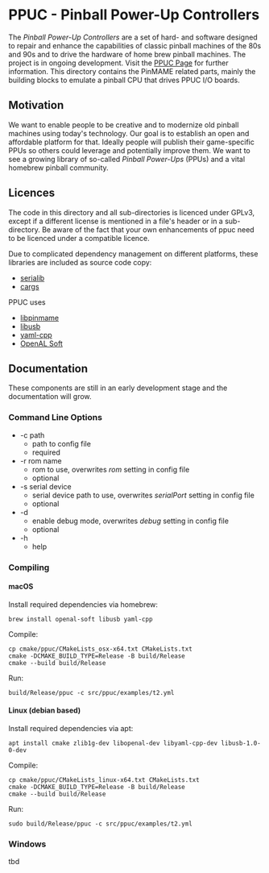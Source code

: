 # PPUC - Pinball Power-Up Controllers

The *Pinball Power-Up Controllers* are a set of hard- and software designed to repair and enhance the capabilities of
classic pinball machines of the 80s and 90s and to drive the hardware of home brew pinball machines.
The project is in ongoing development. Visit the [PPUC Page](https://github.com/mkalkbrenner/ppuc) for further
information.
This directory contains the PinMAME related parts, mainly the building blocks to emulate a pinball CPU that drives
PPUC I/O boards.

## Motivation

We want to enable people to be creative and to modernize old pinball machines using today's technology. Our goal is to
establish an open and affordable platform for that. Ideally people will publish their game-specific PPUs so others could
leverage and potentially improve them. We want to see a growing library of so-called *Pinball Power-Ups* (PPUs) and a
vital homebrew pinball community.

## Licences

The code in this directory and all sub-directories is licenced under GPLv3, except if a different license is mentioned
in a file's header or in a sub-directory. Be aware of the fact that your own enhancements of ppuc need to be licenced
under a compatible licence.

Due to complicated dependency management on different platforms, these libraries are included as source code copy:
* [serialib](https://github.com/imabot2/serialib)
* [cargs](https://github.com/likle/cargs)

PPUC uses
* [libpinmame](https://github.com/vpinball/pinmame)
* [libusb](https://libusb.info/)
* [yaml-cpp](https://github.com/jbeder/yaml-cpp)
* [OpenAL Soft](https://openal-soft.org/)

## Documentation

These components are still in an early development stage and the documentation will grow.

### Command Line Options

* -c path
    * path to config file
    * required
* -r rom name
    * rom to use, overwrites *rom* setting in config file
    * optional
* -s serial device 
    * serial device path to use, overwrites *serialPort* setting in config file
    * optional
* -d
    * enable debug mode, overwrites *debug* setting in config file
    * optional
* -h
    * help


### Compiling

#### macOS

Install required dependencies via homebrew:
```shell
brew install openal-soft libusb yaml-cpp
```

Compile:
```shell
cp cmake/ppuc/CMakeLists_osx-x64.txt CMakeLists.txt
cmake -DCMAKE_BUILD_TYPE=Release -B build/Release
cmake --build build/Release
```

Run:
```shell
build/Release/ppuc -c src/ppuc/examples/t2.yml
```

#### Linux (debian based)

Install required dependencies via apt:
```shell
apt install cmake zlib1g-dev libopenal-dev libyaml-cpp-dev libusb-1.0-0-dev
```

Compile:
```shell
cp cmake/ppuc/CMakeLists_linux-x64.txt CMakeLists.txt
cmake -DCMAKE_BUILD_TYPE=Release -B build/Release
cmake --build build/Release
```

Run:
```shell
sudo build/Release/ppuc -c src/ppuc/examples/t2.yml
```

### Windows

tbd
